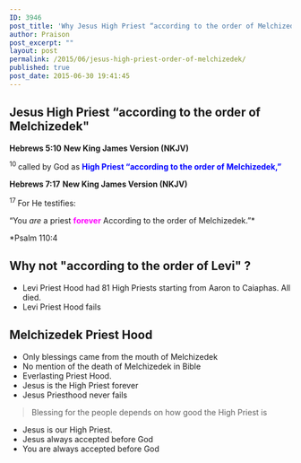 ```yaml
---
ID: 3946
post_title: 'Why Jesus High Priest “according to the order of Melchizedek&#8221;?'
author: Praison
post_excerpt: ""
layout: post
permalink: /2015/06/jesus-high-priest-order-of-melchizedek/
published: true
post_date: 2015-06-30 19:41:45
---
```

<h2>Jesus High Priest “according to the order of Melchizedek"</h2>
<strong>Hebrews 5:10</strong>
<strong> New King James Version (NKJV)</strong>
<p class="first-line-none"><span id="en-NKJV-30041" class="text Heb-5-10"><sup class="versenum">10 </sup>called by God as <span style="color: #0000ff;"><strong>High Priest <span class="oblique">“according to the order of Melchizedek,”</span></strong></span></span></p>
<strong>Hebrews 7:17</strong>
<strong> New King James Version (NKJV)</strong>

<span id="en-NKJV-30082" class="text Heb-7-17"><sup class="versenum">17 </sup>For He testifies:</span>
<div class="poetry top-1">
<p class="line"><span class="text Heb-7-17"><span class="oblique">“You</span> <i>are</i> <span class="oblique">a priest <span style="color: #ff00ff;"><strong>forever</strong></span></span></span>
<span class="text Heb-7-17"><span class="oblique">According to the order of Melchizedek.”*</span></span></p>
<p class="line">*Psalm 110:4</p>

<h2>Why not "according to the order of Levi" ?</h2>
<ul>
	<li>Levi Priest Hood had 81 High Priests starting from Aaron to Caiaphas. All died.</li>
	<li>Levi Priest Hood fails</li>
</ul>
<h2 class="line">Melchizedek Priest Hood</h2>
<ul>
	<li>Only blessings came from the mouth of Melchizedek</li>
	<li>No mention of the death of Melchizedek in Bible</li>
	<li>Everlasting Priest Hood.</li>
	<li>Jesus is the High Priest forever</li>
	<li>Jesus Priesthood never fails</li>
</ul>
<blockquote>Blessing for the people depends on how good the High Priest is</blockquote>
<ul>
	<li>Jesus is our High Priest.</li>
	<li>Jesus always accepted before God</li>
	<li>You are always accepted before God</li>
</ul>
</div>